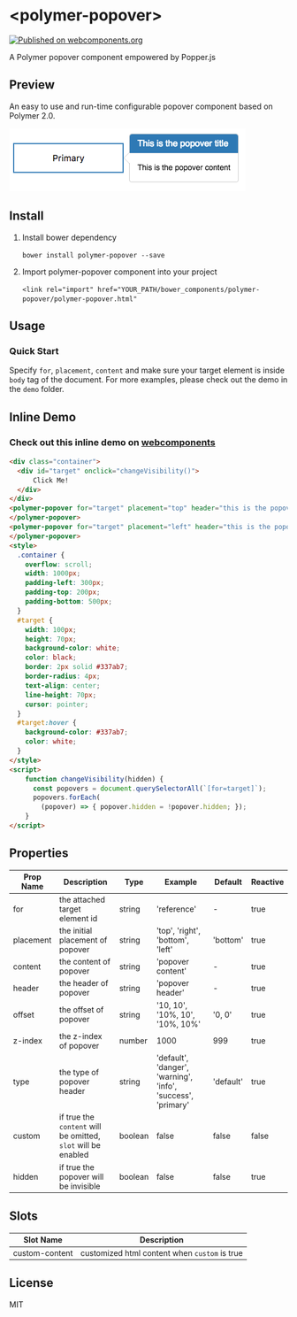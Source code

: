 # \<polymer-popover\>
[![Published on webcomponents.org](https://img.shields.io/badge/webcomponents.org-published-blue.svg)](https://www.webcomponents.org/element/yuanfux/polymer-popover)

A Polymer popover component empowered by Popper.js

## Preview
An easy to use and run-time configurable popover component based on Polymer 2.0.

![image broken](./images/demoImage.png "polymer-popover-demo")

## Install
1. Install bower dependency

   `bower install polymer-popover --save`

2. Import polymer-popover component into your project

   `<link rel="import" href="YOUR_PATH/bower_components/polymer-popover/polymer-popover.html"`

## Usage

### Quick Start
Specify `for`, `placement`, `content` and make sure your target element is inside `body` tag of the document. For more examples, please check out the demo in the `demo` folder.

## Inline Demo

### Check out this inline demo on [webcomponents](https://www.webcomponents.org/element/yuanfux/polymer-popover)
<!--
```
<custom-element-demo>
  <template>
    <link rel="import" href="polymer-popover.html">
    <next-code-block></next-code-block>
  </template>
</custom-element-demo>
```
-->
```html
<div class="container">
  <div id="target" onclick="changeVisibility()">
      Click Me!
  </div>
</div>
<polymer-popover for="target" placement="top" header="this is the popover header" content="This is the popover content" type="danger">
</polymer-popover>
<polymer-popover for="target" placement="left" header="this is the popover header" content="This is the popover content" type="primary">
</polymer-popover>
<style>
  .container {
    overflow: scroll;
    width: 1000px;
    padding-left: 300px;
    padding-top: 200px;
    padding-bottom: 500px;
  }
  #target {
    width: 100px;
    height: 70px;
    background-color: white; 
    color: black; 
    border: 2px solid #337ab7;
    border-radius: 4px;
    text-align: center;
    line-height: 70px;
    cursor: pointer;
  }
  #target:hover {
    background-color: #337ab7;
    color: white;
  }
</style>
<script>
    function changeVisibility(hidden) {
      const popovers = document.querySelectorAll(`[for=target]`);
      popovers.forEach(
        (popover) => { popover.hidden = !popover.hidden; });
    }
</script>
```

## Properties

Prop Name | Description | Type | Example | Default | Reactive
--- | --- | --- | --- | --- | ---
for | the attached target element id | string | 'reference' | - | true
placement | the initial placement of popover | string | 'top', 'right', 'bottom', 'left' | 'bottom' | true
content | the content of popover | string | 'popover content' | - | true
header | the header of popover | string | 'popover header' | - | true
offset | the offset of popover | string | '10, 10', '10%, 10', '10%, 10%' | '0, 0' | true
z-index | the z-index of popover | number | 1000 | 999 | true
type | the type of popover header | string | 'default', 'danger', 'warning', 'info', 'success', 'primary' | 'default' | true
custom | if true the `content` will be omitted, `slot` will be enabled | boolean | false | false | false
hidden | if true the popover will be invisible | boolean | false | false | true

## Slots

Slot Name | Description
--- | --- 
custom-content |  customized html content when `custom` is true  

## License
MIT
